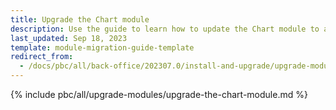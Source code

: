 ```yaml
---
title: Upgrade the Chart module
description: Use the guide to learn how to update the Chart module to a newer version.
last_updated: Sep 18, 2023
template: module-migration-guide-template
redirect_from:
  - /docs/pbc/all/back-office/202307.0/install-and-upgrade/upgrade-modules/upgrade-the-chart-module.html
---
```


{% include pbc/all/upgrade-modules/upgrade-the-chart-module.md %} <!-- To edit, see /_includes/pbc/all/upgrade-modules/upgrade-the-chart-module.md -->
